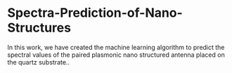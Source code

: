 # Spectra-Prediction-of-Nano-Structures
In this work, we have created the machine learning algorithm to predict the spectral values of the paired plasmonic nano structured antenna placed on the quartz substrate..
